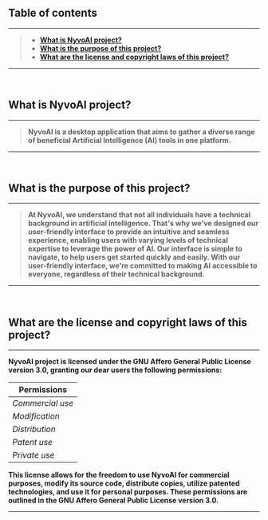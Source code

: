 ## Table of contents
---
> - [**What is NyvoAI project?**](#what-is-nyvoai-project)
> - [**What is the purpose of this project?**](#what-is-the-purpose-of-this-project)
> - [**What are the license and copyright laws of this project?**](#what-are-the-license-and-copyright-laws-of-this-project)
---


<br>


## What is NyvoAI project?
---
> **NyvoAI is a desktop application that aims to gather a diverse range of beneficial Artificial Intelligence (AI) tools in one platform.**
---


<br>


## What is the purpose of this project?
---
> **At NyvoAI, we understand that not all individuals have a technical background in artificial intelligence. That's why we've designed our user-friendly interface to provide an intuitive and seamless experience, enabling users with varying levels of technical expertise to leverage the power of AI. Our interface is simple to navigate, to help users get started quickly and easily.  With our user-friendly interface, we're committed to making AI accessible to everyone, regardless of their technical background.**
---


<br>


## What are the license and copyright laws of this project?
---
**NyvoAI project is licensed under the GNU Affero General Public License version 3.0, granting our dear users the following permissions:**

| **Permissions** |
| ------------- |
| *Commercial use* |
| *Modification*  |
| *Distribution*   |
| *Patent use*    |
| *Private use*   |

**This license allows for the freedom to use NyvoAI for commercial purposes, modify its source code, distribute copies, utilize patented technologies, and use it for personal purposes. These permissions are outlined in the GNU Affero General Public License version 3.0.**

---


